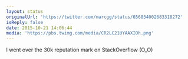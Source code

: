 ```yaml
---
layout: status
originalUrl: 'https://twitter.com/marcgg/status/656834002683318272'
isReply: false
date: 2015-10-21 14:06:44
media: 'https://pbs.twimg.com/media/CR2LC21UYAAXIOh.png'
---
```


I went over the 30k reputation mark on StackOverflow (O_O) 
